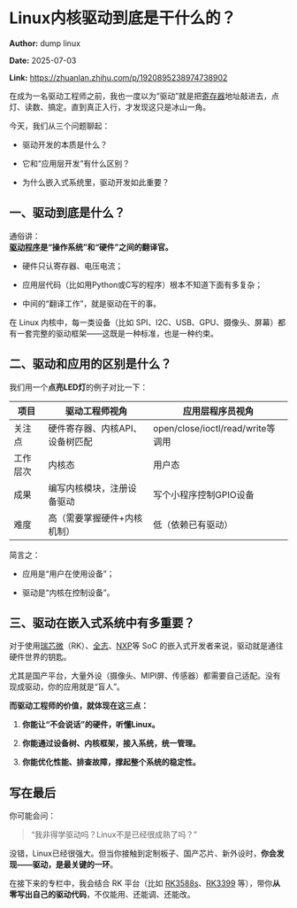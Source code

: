 # Linux内核驱动到底是干什么的？

**Author:** dump linux

**Date:** 2025-07-03

**Link:** https://zhuanlan.zhihu.com/p/1920895238974738902

在成为一名驱动工程师之前，我也一度以为“驱动”就是把[寄存器](https://zhida.zhihu.com/search?content_id=259501188&content_type=Article&match_order=1&q=%E5%AF%84%E5%AD%98%E5%99%A8&zhida_source=entity)地址敲进去，点灯、读数、搞定。直到真正入行，才发现这只是冰山一角。

今天，我们从三个问题聊起：

-   驱动开发的本质是什么？  
    
-   它和“应用层开发”有什么区别？  
    
-   为什么嵌入式系统里，驱动开发如此重要？  
    

## 一、驱动到底是什么？

通俗讲：  
**[驱动程序](https://zhida.zhihu.com/search?content_id=259501188&content_type=Article&match_order=1&q=%E9%A9%B1%E5%8A%A8%E7%A8%8B%E5%BA%8F&zhida_source=entity)是“操作系统”和“硬件”之间的翻译官。**

-   硬件只认寄存器、电压电流；  
    
-   应用层代码（比如用Python或C写的程序）根本不知道下面有多复杂；  
    
-   中间的“翻译工作”，就是驱动在干的事。  
    

在 Linux 内核中，每一类设备（比如 SPI、I2C、USB、GPU、摄像头、屏幕）都有一套完整的驱动框架——这既是一种标准，也是一种约束。

## 二、驱动和应用的区别是什么？

我们用一个**点亮LED灯**的例子对比一下：

| 项目 | 驱动工程师视角 | 应用层程序员视角 |
| --- | --- | --- |
| 关注点 | 硬件寄存器、内核API、设备树匹配 | open/close/ioctl/read/write等调用 |
| 工作层次 | 内核态 | 用户态 |
| 成果 | 编写内核模块，注册设备驱动 | 写个小程序控制GPIO设备 |
| 难度 | 高（需要掌握硬件+内核机制） | 低（依赖已有驱动） |

简言之：

-   应用是“用户在使用设备”；  
    
-   驱动是“内核在控制设备”。  
    

## 三、驱动在嵌入式系统中有多重要？

对于使用[瑞芯微](https://zhida.zhihu.com/search?content_id=259501188&content_type=Article&match_order=1&q=%E7%91%9E%E8%8A%AF%E5%BE%AE&zhida_source=entity)（RK）、[全志](https://zhida.zhihu.com/search?content_id=259501188&content_type=Article&match_order=1&q=%E5%85%A8%E5%BF%97&zhida_source=entity)、[NXP](https://zhida.zhihu.com/search?content_id=259501188&content_type=Article&match_order=1&q=NXP&zhida_source=entity)等 SoC 的嵌入式开发者来说，驱动就是通往硬件世界的钥匙。

尤其是国产平台，大量外设（摄像头、MIPI屏、传感器）都需要自己适配。没有现成驱动，你的应用就是“盲人”。

**而驱动工程师的价值，就体现在这三点：**

1.  **你能让“不会说话”的硬件，听懂Linux。**  
    
2.  **你能通过设备树、内核框架，接入系统，统一管理。**  
    
3.  **你能优化性能、排查故障，撑起整个系统的稳定性。**  
    

## 写在最后

你可能会问：

> “我非得学驱动吗？Linux不是已经很成熟了吗？”  

没错，Linux已经很强大。但当你接触到定制板子、国产芯片、新外设时，**你会发现——驱动，是最关键的一环**。

在接下来的专栏中，我会结合 RK 平台（比如 [RK3588s](https://zhida.zhihu.com/search?content_id=259501188&content_type=Article&match_order=1&q=RK3588s&zhida_source=entity)、[RK3399](https://zhida.zhihu.com/search?content_id=259501188&content_type=Article&match_order=1&q=RK3399&zhida_source=entity) 等），带你**从零写出自己的驱动代码**，不仅能用、还能调、还能改。